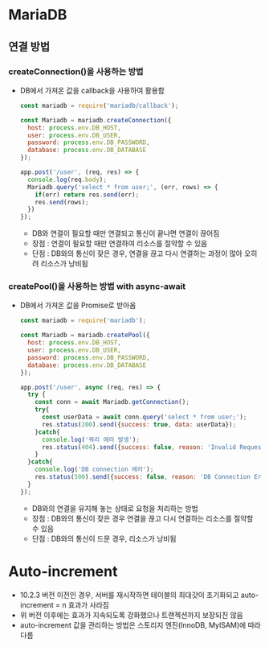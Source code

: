 # MariaDB
## 연결 방법

### createConnection()을 사용하는 방법
* DB에서 가져온 값을 callback을 사용하여 활용함
  ```javascript
  const mariadb = require('mariadb/callback');
  
  const Mariadb = mariadb.createConnection({
    host: process.env.DB_HOST,
    user: process.env.DB_USER,
    password: process.env.DB_PASSWORD,
    database: process.env.DB_DATABASE
  });
  
  app.post('/user', (req, res) => {
    console.log(req.body);
    Mariadb.query('select * from user;', (err, rows) => {
      if(err) return res.send(err);
      res.send(rows);
    })
  });
  ```
  * DB와 연결이 필요할 때만 연결되고 통신이 끝나면 연결이 끊어짐
  * 장점 : 연결이 필요할 때만 연결하여 리소스를 절약할 수 있음
  * 단점 : DB와의 통신이 잦은 경우, 연결을 끊고 다시 연결하는 과정이 많아 오히려 리소스가 낭비됨

### createPool()을 사용하는 방법 with async-await
* DB에서 가져온 값을 Promise로 받아옴
  ```javascript
  const mariadb = require('mariadb');
  
  const Mariadb = mariadb.createPool({
    host: process.env.DB_HOST,
    user: process.env.DB_USER,
    password: process.env.DB_PASSWORD,
    database: process.env.DB_DATABASE
  });
  
  app.post('/user', async (req, res) => {
    try {
      const conn = await Mariadb.getConnection();
      try{
        const userData = await conn.query('select * from user;');
        res.status(200).send({success: true, data: userData});
      }catch{
        console.log('쿼리 에러 발생');
        res.status(404).send({success: false, reason: 'Invalid Request'})
      }
    }catch{
      console.log('DB connection 에러');
      res.status(500).send({success: false, reason: 'DB Connection Error'});
    }
  });
  ```
  * DB와의 연결을 유지해 놓는 상태로 요청을 처리하는 방법
  * 장점 : DB와의 통신이 잦은 경우 연결을 끊고 다시 연결하는 리소스를 절약할 수 있음
  * 단점 : DB와의 통신이 드문 경우, 리소스가 낭비됨

# Auto-increment
* 10.2.3 버전 이전인 경우, 서버를 재시작하면 테이블의 최대갓이 초기화되고 auto-increment = n 효과가 사라짐
* 위 버전 이후에는 효과가 지속되도록 강화했으나 트랜젝션까지 보장되진 않음
* auto-increment 값을 관리하는 방법은 스토리지 엔진(InnoDB, MyISAM)에 따라 다름